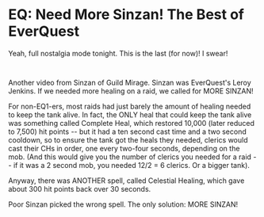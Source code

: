 # EQ: Need More Sinzan! The Best of EverQuest

Yeah, full nostalgia mode tonight. This is the last (for now)! I swear!

`
`

Another video from Sinzan of Guild Mirage. Sinzan was EverQuest's Leroy Jenkins. If we needed more healing on a raid, we called for MORE SINZAN!

For non-EQ1-ers, most raids had just barely the amount of healing needed to keep the tank alive. In fact, the ONLY heal that could keep the tank alive was something called Complete Heal, which restored 10,000 (later reduced to 7,500) hit points -- but it had a ten second cast time and a two second cooldown, so to ensure the tank got the heals they needed, clerics would cast their CHs in order, one every two-four seconds, depending on the mob. (And this would give you the number of clerics you needed for a raid -- if it was a 2 second mob, you needed 12/2 = 6 clerics. Or a bigger tank).

Anyway, there was ANOTHER spell, called Celestial Healing, which gave about 300 hit points back over 30 seconds.

Poor Sinzan picked the wrong spell. The only solution: MORE SINZAN!

